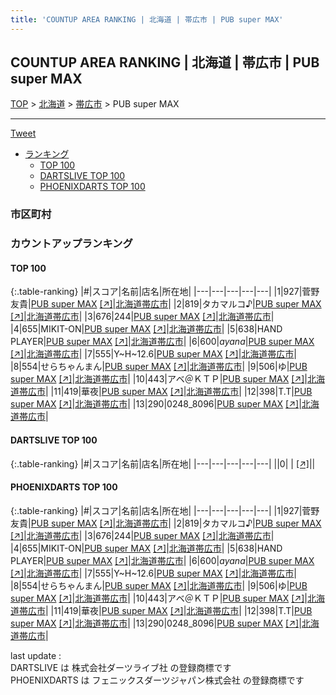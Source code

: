 ```yaml
---
title: 'COUNTUP AREA RANKING | 北海道 | 帯広市 | PUB super MAX'
---
```

## COUNTUP AREA RANKING | 北海道 | 帯広市 | PUB super MAX

[TOP](/darts/rank/) > [北海道](/darts/rank/北海道/) > [帯広市](/darts/rank/北海道/帯広市/) > PUB super MAX

___

<a href="https://twitter.com/share?ref_src=twsrc%5Etfw" data-text="COUNTUP AREA RANKING | 北海道帯広市PUB super MAX" class="twitter-share-button" data-hashtags="DARTSLIVE,PHOENIXDARTS,darts,ダーツ" data-show-count="false">Tweet</a>

* [ランキング](#カウントアップランキング)
    * [TOP 100](#top-100)
    * [DARTSLIVE TOP 100](#dartslive-top-100)
    * [PHOENIXDARTS TOP 100](#phoenixdarts-top-100)

### 市区町村

<ul>

</ul>

### カウントアップランキング

#### TOP 100



{:.table-ranking}
|#|スコア|名前|店名|所在地|
|---|---|---|---|---|
|1|927|<span class="rank-name-pd"><span class="pro-icon-pd"></span>菅野 友貴</span>|<a href="/darts/rank/shops/7337.html">PUB super MAX</a> <a href="https://vs.phoenixdarts.com/jp/shop/shopDetailInfo/s_7337?s_seq=7337">[↗]</a>|<a href="/darts/rank/北海道/帯広市">北海道帯広市</a>|
|2|819|<span class="rank-name-pd">タカマルコ♪</span>|<a href="/darts/rank/shops/7337.html">PUB super MAX</a> <a href="https://vs.phoenixdarts.com/jp/shop/shopDetailInfo/s_7337?s_seq=7337">[↗]</a>|<a href="/darts/rank/北海道/帯広市">北海道帯広市</a>|
|3|676|<span class="rank-name-pd">244</span>|<a href="/darts/rank/shops/7337.html">PUB super MAX</a> <a href="https://vs.phoenixdarts.com/jp/shop/shopDetailInfo/s_7337?s_seq=7337">[↗]</a>|<a href="/darts/rank/北海道/帯広市">北海道帯広市</a>|
|4|655|<span class="rank-name-pd">MIKIT-ON</span>|<a href="/darts/rank/shops/7337.html">PUB super MAX</a> <a href="https://vs.phoenixdarts.com/jp/shop/shopDetailInfo/s_7337?s_seq=7337">[↗]</a>|<a href="/darts/rank/北海道/帯広市">北海道帯広市</a>|
|5|638|<span class="rank-name-pd">HAND PLAYER</span>|<a href="/darts/rank/shops/7337.html">PUB super MAX</a> <a href="https://vs.phoenixdarts.com/jp/shop/shopDetailInfo/s_7337?s_seq=7337">[↗]</a>|<a href="/darts/rank/北海道/帯広市">北海道帯広市</a>|
|6|600|<span class="rank-name-pd">*ayana*</span>|<a href="/darts/rank/shops/7337.html">PUB super MAX</a> <a href="https://vs.phoenixdarts.com/jp/shop/shopDetailInfo/s_7337?s_seq=7337">[↗]</a>|<a href="/darts/rank/北海道/帯広市">北海道帯広市</a>|
|7|555|<span class="rank-name-pd">Y~H~12.6</span>|<a href="/darts/rank/shops/7337.html">PUB super MAX</a> <a href="https://vs.phoenixdarts.com/jp/shop/shopDetailInfo/s_7337?s_seq=7337">[↗]</a>|<a href="/darts/rank/北海道/帯広市">北海道帯広市</a>|
|8|554|<span class="rank-name-pd">せらちゃんまん</span>|<a href="/darts/rank/shops/7337.html">PUB super MAX</a> <a href="https://vs.phoenixdarts.com/jp/shop/shopDetailInfo/s_7337?s_seq=7337">[↗]</a>|<a href="/darts/rank/北海道/帯広市">北海道帯広市</a>|
|9|506|<span class="rank-name-pd">ゆ</span>|<a href="/darts/rank/shops/7337.html">PUB super MAX</a> <a href="https://vs.phoenixdarts.com/jp/shop/shopDetailInfo/s_7337?s_seq=7337">[↗]</a>|<a href="/darts/rank/北海道/帯広市">北海道帯広市</a>|
|10|443|<span class="rank-name-pd">アベ＠ＫＴＰ</span>|<a href="/darts/rank/shops/7337.html">PUB super MAX</a> <a href="https://vs.phoenixdarts.com/jp/shop/shopDetailInfo/s_7337?s_seq=7337">[↗]</a>|<a href="/darts/rank/北海道/帯広市">北海道帯広市</a>|
|11|419|<span class="rank-name-pd">華夜</span>|<a href="/darts/rank/shops/7337.html">PUB super MAX</a> <a href="https://vs.phoenixdarts.com/jp/shop/shopDetailInfo/s_7337?s_seq=7337">[↗]</a>|<a href="/darts/rank/北海道/帯広市">北海道帯広市</a>|
|12|398|<span class="rank-name-pd">T.T</span>|<a href="/darts/rank/shops/7337.html">PUB super MAX</a> <a href="https://vs.phoenixdarts.com/jp/shop/shopDetailInfo/s_7337?s_seq=7337">[↗]</a>|<a href="/darts/rank/北海道/帯広市">北海道帯広市</a>|
|13|290|<span class="rank-name-pd">0248_8096</span>|<a href="/darts/rank/shops/7337.html">PUB super MAX</a> <a href="https://vs.phoenixdarts.com/jp/shop/shopDetailInfo/s_7337?s_seq=7337">[↗]</a>|<a href="/darts/rank/北海道/帯広市">北海道帯広市</a>|


#### DARTSLIVE TOP 100



{:.table-ranking}
|#|スコア|名前|店名|所在地|
|---|---|---|---|---|
||0|<span class="rank-name-dl"> </span>|<a href="/darts/rank/shops/.html"></a> <a href="">[↗]</a>|<a href="/darts/rank//"></a>|


#### PHOENIXDARTS TOP 100



{:.table-ranking}
|#|スコア|名前|店名|所在地|
|---|---|---|---|---|
|1|927|<span class="rank-name-pd"><span class="pro-icon-pd"></span>菅野 友貴</span>|<a href="/darts/rank/shops/7337.html">PUB super MAX</a> <a href="https://vs.phoenixdarts.com/jp/shop/shopDetailInfo/s_7337?s_seq=7337">[↗]</a>|<a href="/darts/rank/北海道/帯広市">北海道帯広市</a>|
|2|819|<span class="rank-name-pd">タカマルコ♪</span>|<a href="/darts/rank/shops/7337.html">PUB super MAX</a> <a href="https://vs.phoenixdarts.com/jp/shop/shopDetailInfo/s_7337?s_seq=7337">[↗]</a>|<a href="/darts/rank/北海道/帯広市">北海道帯広市</a>|
|3|676|<span class="rank-name-pd">244</span>|<a href="/darts/rank/shops/7337.html">PUB super MAX</a> <a href="https://vs.phoenixdarts.com/jp/shop/shopDetailInfo/s_7337?s_seq=7337">[↗]</a>|<a href="/darts/rank/北海道/帯広市">北海道帯広市</a>|
|4|655|<span class="rank-name-pd">MIKIT-ON</span>|<a href="/darts/rank/shops/7337.html">PUB super MAX</a> <a href="https://vs.phoenixdarts.com/jp/shop/shopDetailInfo/s_7337?s_seq=7337">[↗]</a>|<a href="/darts/rank/北海道/帯広市">北海道帯広市</a>|
|5|638|<span class="rank-name-pd">HAND PLAYER</span>|<a href="/darts/rank/shops/7337.html">PUB super MAX</a> <a href="https://vs.phoenixdarts.com/jp/shop/shopDetailInfo/s_7337?s_seq=7337">[↗]</a>|<a href="/darts/rank/北海道/帯広市">北海道帯広市</a>|
|6|600|<span class="rank-name-pd">*ayana*</span>|<a href="/darts/rank/shops/7337.html">PUB super MAX</a> <a href="https://vs.phoenixdarts.com/jp/shop/shopDetailInfo/s_7337?s_seq=7337">[↗]</a>|<a href="/darts/rank/北海道/帯広市">北海道帯広市</a>|
|7|555|<span class="rank-name-pd">Y~H~12.6</span>|<a href="/darts/rank/shops/7337.html">PUB super MAX</a> <a href="https://vs.phoenixdarts.com/jp/shop/shopDetailInfo/s_7337?s_seq=7337">[↗]</a>|<a href="/darts/rank/北海道/帯広市">北海道帯広市</a>|
|8|554|<span class="rank-name-pd">せらちゃんまん</span>|<a href="/darts/rank/shops/7337.html">PUB super MAX</a> <a href="https://vs.phoenixdarts.com/jp/shop/shopDetailInfo/s_7337?s_seq=7337">[↗]</a>|<a href="/darts/rank/北海道/帯広市">北海道帯広市</a>|
|9|506|<span class="rank-name-pd">ゆ</span>|<a href="/darts/rank/shops/7337.html">PUB super MAX</a> <a href="https://vs.phoenixdarts.com/jp/shop/shopDetailInfo/s_7337?s_seq=7337">[↗]</a>|<a href="/darts/rank/北海道/帯広市">北海道帯広市</a>|
|10|443|<span class="rank-name-pd">アベ＠ＫＴＰ</span>|<a href="/darts/rank/shops/7337.html">PUB super MAX</a> <a href="https://vs.phoenixdarts.com/jp/shop/shopDetailInfo/s_7337?s_seq=7337">[↗]</a>|<a href="/darts/rank/北海道/帯広市">北海道帯広市</a>|
|11|419|<span class="rank-name-pd">華夜</span>|<a href="/darts/rank/shops/7337.html">PUB super MAX</a> <a href="https://vs.phoenixdarts.com/jp/shop/shopDetailInfo/s_7337?s_seq=7337">[↗]</a>|<a href="/darts/rank/北海道/帯広市">北海道帯広市</a>|
|12|398|<span class="rank-name-pd">T.T</span>|<a href="/darts/rank/shops/7337.html">PUB super MAX</a> <a href="https://vs.phoenixdarts.com/jp/shop/shopDetailInfo/s_7337?s_seq=7337">[↗]</a>|<a href="/darts/rank/北海道/帯広市">北海道帯広市</a>|
|13|290|<span class="rank-name-pd">0248_8096</span>|<a href="/darts/rank/shops/7337.html">PUB super MAX</a> <a href="https://vs.phoenixdarts.com/jp/shop/shopDetailInfo/s_7337?s_seq=7337">[↗]</a>|<a href="/darts/rank/北海道/帯広市">北海道帯広市</a>|


<div class="footer border-top border-gray-light mt-5 pt-3 text-right text-gray">
    last update : <span style="font-weight: italic" id="foot_last_modified"></span><br />
    DARTSLIVE は 株式会社ダーツライブ社 の登録商標です<br />
    PHOENIXDARTS は フェニックスダーツジャパン株式会社 の登録商標です<br />
</div>

<script src="https://cdnjs.cloudflare.com/ajax/libs/jquery.tablesorter/2.31.3/js/jquery.tablesorter.min.js" integrity="sha512-qzgd5cYSZcosqpzpn7zF2ZId8f/8CHmFKZ8j7mU4OUXTNRd5g+ZHBPsgKEwoqxCtdQvExE5LprwwPAgoicguNg==" crossorigin="anonymous" referrerpolicy="no-referrer"></script>
<link rel="stylesheet" href="https://cdnjs.cloudflare.com/ajax/libs/jquery.tablesorter/2.31.3/css/theme.default.min.css" integrity="sha512-wghhOJkjQX0Lh3NSWvNKeZ0ZpNn+SPVXX1Qyc9OCaogADktxrBiBdKGDoqVUOyhStvMBmJQ8ZdMHiR3wuEq8+w==" crossorigin="anonymous" referrerpolicy="no-referrer" />
<script>
$(function() {
    $(".table-ranking").tablesorter({sortList:[[0, 0]]});
    $("#foot_last_modified").text(formatDate(new Date(document.lastModified), 'yyyy-MM-dd HH:mm:ss'));
});
</script>

<script async src="https://platform.twitter.com/widgets.js" charset="utf-8"></script>